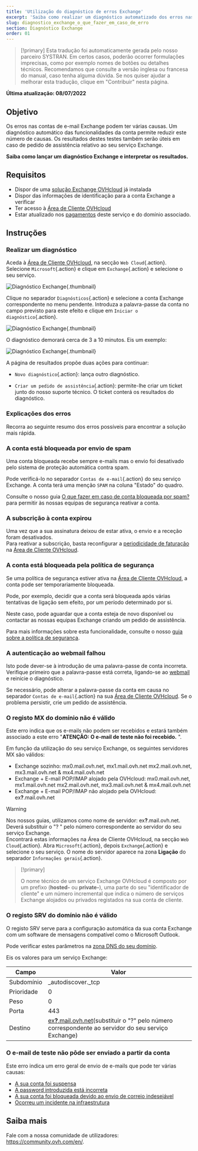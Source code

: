 ```yaml
---
title: 'Utilização do diagnóstico de erros Exchange'
excerpt: 'Saiba como realizar um diagnóstico automatizado dos erros nas contas Exchange'
slug: diagnostico_exchange_o_que_fazer_em_caso_de_erro
section: Diagnóstico Exchange
order: 01
---
```


> [!primary]
> Esta tradução foi automaticamente gerada pelo nosso parceiro SYSTRAN. Em certos casos, poderão ocorrer formulações imprecisas, como por exemplo nomes de botões ou detalhes técnicos. Recomendamos que consulte a versão inglesa ou francesa do manual, caso tenha alguma dúvida. Se nos quiser ajudar a melhorar esta tradução, clique em "Contribuir" nesta página.
>

**Última atualização: 08/07/2022**

## Objetivo

Os erros nas contas de e-mail Exchange podem ter várias causas. Um diagnóstico automático das funcionalidades da conta permite reduzir este número de causas. Os resultados destes testes também serão úteis em caso de pedido de assistência relativo ao seu serviço Exchange.

**Saiba como lançar um diagnóstico Exchange e interpretar os resultados.**

## Requisitos

- Dispor de uma [solução Exchange OVHcloud](https://www.ovhcloud.com/pt/emails/hosted-exchange/) já instalada
- Dispor das informações de identificação para a conta Exchange a verificar
- Ter acesso à [Área de Cliente OVHcloud](https://www.ovh.com/auth/?action=gotomanager&from=https://www.ovh.pt/&ovhSubsidiary=pt)
- Estar atualizado nos [pagamentos](https://docs.ovh.com/pt/billing/gerir-faturas-ovhcloud/#pay-bills) deste serviço e do domínio associado.

## Instruções

### Realizar um diagnóstico

Aceda à [Área de Cliente OVHcloud](https://www.ovh.com/auth/?action=gotomanager&from=https://www.ovh.pt/&ovhSubsidiary=pt), na secção `Web Cloud`{.action}. Selecione `Microsoft`{.action} e clique em `Exchange`{.action} e selecione o seu serviço.

![Diagnóstico Exchange](images/img_4450.png){.thumbnail}

Clique no separador `Diagnósticos`{.action} e selecione a conta Exchange correspondente no menu pendente. Introduza a palavra-passe da conta no campo previsto para este efeito e clique em `Iniciar o diagnóstico`{.action}.

![Diagnóstico Exchange](images/img_4451.png){.thumbnail}

O diagnóstico demorará cerca de 3 a 10 minutos. Eis um exemplo:

![Diagnóstico Exchange](images/img_4471.png){.thumbnail}

A página de resultados propõe duas ações para continuar:

- `Novo diagnóstico`{.action}: lança outro diagnóstico.

- `Criar um pedido de assistência`{.action}: permite-lhe criar um ticket junto do nosso suporte técnico. O ticket conterá os resultados do diagnóstico.

### Explicações dos erros

Recorra ao seguinte resumo dos erros possíveis para encontrar a solução mais rápida.

### A conta está bloqueada por envio de spam <a name="blocked"></a>

Uma conta bloqueada recebe sempre e-mails mas o envio foi desativado pelo sistema de proteção automática contra spam.

Pode verificá-lo no separador `Contas de e-mail`{.action} do seu serviço Exchange. A conta terá uma menção `SPAM` na coluna "Estado" do quadro.

Consulte o nosso guia [O que fazer em caso de conta bloqueada por spam?](../bloqueado-por-spam/) para permitir às nossas equipas de segurança reativar a conta.

### A subscrição à conta expirou <a name="expired"></a>

Uma vez que a sua assinatura deixou de estar ativa, o envio e a receção foram desativados.<br>
Para reativar a subscrição, basta reconfigurar a [periodicidade de faturação](https://docs.ovh.com/pt/microsoft-collaborative-solutions/gestao-faturacao-exchange/#periodicity) na [Área de Cliente OVHcloud](https://www.ovh.com/auth/?action=gotomanager&from=https://www.ovh.pt/&ovhSubsidiary=pt).

### A conta está bloqueada pela política de segurança

Se uma política de segurança estiver ativa na [Área de Cliente OVHcloud](https://www.ovh.com/auth/?action=gotomanager&from=https://www.ovh.pt/&ovhSubsidiary=pt), a conta pode ser temporariamente bloqueada.

Pode, por exemplo, decidir que a conta será bloqueada após várias tentativas de ligação sem efeito, por um período determinado por si.

Neste caso, pode aguardar que a conta esteja de novo disponível ou contactar as nossas equipas Exchange criando um pedido de assistência.

Para mais informações sobre esta funcionalidade, consulte o nosso [guia sobre a política de segurança](../gerir-politica-de-seguranca-palavra-passe/).

### A autenticação ao webmail falhou <a name="password"></a>

Isto pode dever-se à introdução de uma palavra-passe de conta incorreta. Verifique primeiro que a palavra-passe está correta, ligando-se ao [webmail](../exchange_2016_guia_de_utilizacao_do_outlook_web_app/) e reinicie o diagnóstico.

Se necessário, pode alterar a palavra-passe da conta em causa no separador `Contas de e-mail`{.action} na sua [Área de Cliente OVHcloud](https://www.ovh.com/auth/?action=gotomanager&from=https://www.ovh.pt/&ovhSubsidiary=pt). Se o problema persistir, crie um pedido de assistência.

### O registo MX do domínio não é válido

Este erro indica que os e-mails não podem ser recebidos e estará também associado a este erro "**ATENÇÃO: O e-mail de teste não foi recebido.** ".

Em função da utilização do seu serviço Exchange, os seguintes servidores MX são válidos:

- Exchange sozinho: mx0.mail.ovh.net, mx1.mail.ovh.net mx2.mail.ovh.net, mx3.mail.ovh.net & mx4.mail.ovh.net
- Exchange + E-mail POP/IMAP alojado pela OVHcloud: mx0.mail.ovh.net, mx1.mail.ovh.net mx2.mail.ovh.net, mx3.mail.ovh.net & mx4.mail.ovh.net
- Exchange + E-mail POP/IMAP não alojado pela OVHcloud: ex<b>?</b>.mail.ovh.net

<a name="hostname"></a>

> [!warning]
> Nos nossos guias, utilizamos como nome de servidor: ex<b>?</b>.mail.ovh.net. Deverá substituir o "? " pelo número correspondente ao servidor do seu serviço Exchange.<br>
> Encontrará estas informações na Área de Cliente OVHcloud, na secção `Web Cloud`{.action}. Abra `Microsoft`{.action}, depois `Exchange`{.action} e selecione o seu serviço. O nome do servidor aparece na zona **Ligação** do separador `Informações gerais`{.action}.
>

> [!primary]
>
> O nome técnico de um serviço Exchange OVHcloud é composto por um prefixo (**hosted-** ou **private-**), uma parte do seu "identificador de cliente" e um número incremental que indica o número de serviços Exchange alojados ou privados registados na sua conta de cliente.
>

### O registo SRV do domínio não é válido

O registo SRV serve para a configuração automática da sua conta Exchange com um software de mensagens compatível como o Microsoft Outlook.

Pode verificar estes parâmetros na [zona DNS do seu domínio](../../domains/alojamento_partilhado_como_editar_a_minha_zona_dns/).

Eis os valores para um serviço Exchange:

Campo | Valor
------------ | -------------
Subdomínio | _autodiscover._tcp
Prioridade | 0
Peso | 0
Porta | 443
Destino | [ex<b>?</b>.mail.ovh.net](#hostname)(substituir o "?" pelo número correspondente ao servidor do seu serviço Exchange)

### O e-mail de teste não pôde ser enviado a partir da conta

Este erro indica um erro geral de envio de e-mails que pode ter várias causas:

- [A sua conta foi suspensa](#expired)
- [A password introduzida está incorreta](#password)
- [A sua conta foi bloqueada devido ao envio de correio indesejável](#blocked)
- [Ocorreu um incidente na infraestrutura](https://web-cloud.status-ovhcloud.com/)

## Saiba mais

Fale com a nossa comunidade de utilizadores: <https://community.ovh.com/en/>.
